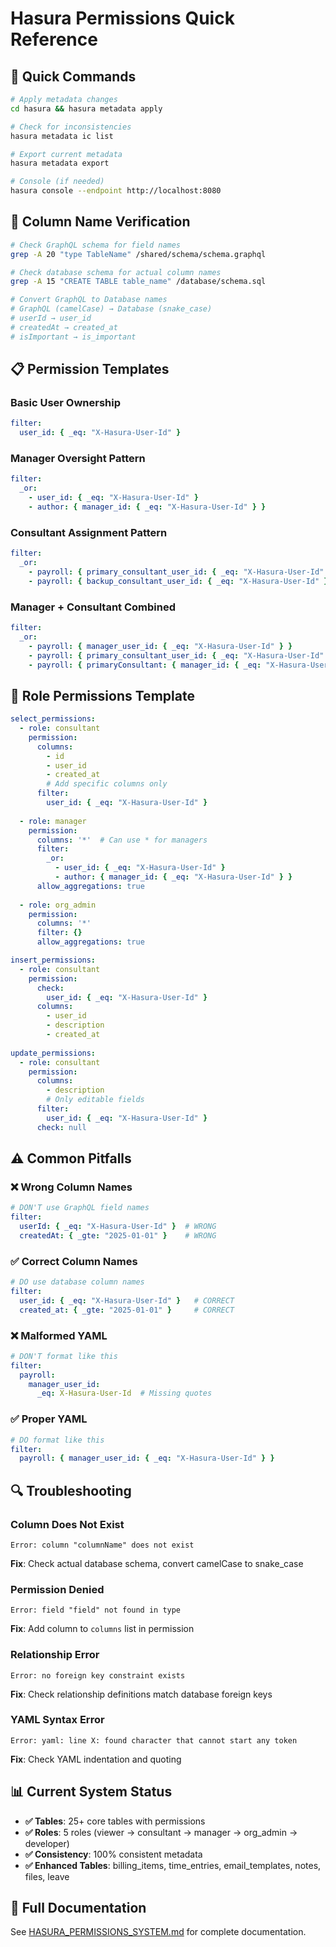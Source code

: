 # Hasura Permissions Quick Reference

## 🚀 Quick Commands

```bash
# Apply metadata changes
cd hasura && hasura metadata apply

# Check for inconsistencies
hasura metadata ic list

# Export current metadata
hasura metadata export

# Console (if needed)
hasura console --endpoint http://localhost:8080
```

## 🔧 Column Name Verification

```bash
# Check GraphQL schema for field names
grep -A 20 "type TableName" /shared/schema/schema.graphql

# Check database schema for actual column names  
grep -A 15 "CREATE TABLE table_name" /database/schema.sql

# Convert GraphQL to Database names
# GraphQL (camelCase) → Database (snake_case)
# userId → user_id
# createdAt → created_at
# isImportant → is_important
```

## 📋 Permission Templates

### Basic User Ownership
```yaml
filter:
  user_id: { _eq: "X-Hasura-User-Id" }
```

### Manager Oversight Pattern
```yaml
filter:
  _or:
    - user_id: { _eq: "X-Hasura-User-Id" }
    - author: { manager_id: { _eq: "X-Hasura-User-Id" } }
```

### Consultant Assignment Pattern
```yaml
filter:
  _or:
    - payroll: { primary_consultant_user_id: { _eq: "X-Hasura-User-Id" } }
    - payroll: { backup_consultant_user_id: { _eq: "X-Hasura-User-Id" } }
```

### Manager + Consultant Combined
```yaml
filter:
  _or:
    - payroll: { manager_user_id: { _eq: "X-Hasura-User-Id" } }
    - payroll: { primary_consultant_user_id: { _eq: "X-Hasura-User-Id" } }
    - payroll: { primaryConsultant: { manager_id: { _eq: "X-Hasura-User-Id" } } }
```

## 🎯 Role Permissions Template

```yaml
select_permissions:
  - role: consultant
    permission:
      columns:
        - id
        - user_id
        - created_at
        # Add specific columns only
      filter:
        user_id: { _eq: "X-Hasura-User-Id" }
  
  - role: manager
    permission:
      columns: '*'  # Can use * for managers
      filter:
        _or:
          - user_id: { _eq: "X-Hasura-User-Id" }
          - author: { manager_id: { _eq: "X-Hasura-User-Id" } }
      allow_aggregations: true
      
  - role: org_admin
    permission:
      columns: '*'
      filter: {}
      allow_aggregations: true

insert_permissions:
  - role: consultant
    permission:
      check:
        user_id: { _eq: "X-Hasura-User-Id" }
      columns:
        - user_id
        - description
        - created_at
        
update_permissions:
  - role: consultant
    permission:
      columns:
        - description
        # Only editable fields
      filter:
        user_id: { _eq: "X-Hasura-User-Id" }
      check: null
```

## ⚠️ Common Pitfalls

### ❌ Wrong Column Names
```yaml
# DON'T use GraphQL field names
filter:
  userId: { _eq: "X-Hasura-User-Id" }  # WRONG
  createdAt: { _gte: "2025-01-01" }    # WRONG
```

### ✅ Correct Column Names
```yaml
# DO use database column names
filter:
  user_id: { _eq: "X-Hasura-User-Id" }   # CORRECT
  created_at: { _gte: "2025-01-01" }     # CORRECT
```

### ❌ Malformed YAML
```yaml
# DON'T format like this
filter:
  payroll:
    manager_user_id:
      _eq: X-Hasura-User-Id  # Missing quotes
```

### ✅ Proper YAML
```yaml
# DO format like this
filter:
  payroll: { manager_user_id: { _eq: "X-Hasura-User-Id" } }
```

## 🔍 Troubleshooting

### Column Does Not Exist
```
Error: column "columnName" does not exist
```
**Fix**: Check actual database schema, convert camelCase to snake_case

### Permission Denied
```
Error: field "field" not found in type
```
**Fix**: Add column to `columns` list in permission

### Relationship Error
```
Error: no foreign key constraint exists
```
**Fix**: Check relationship definitions match database foreign keys

### YAML Syntax Error
```
Error: yaml: line X: found character that cannot start any token
```
**Fix**: Check YAML indentation and quoting

## 📊 Current System Status

- **✅ Tables**: 25+ core tables with permissions
- **✅ Roles**: 5 roles (viewer → consultant → manager → org_admin → developer)  
- **✅ Consistency**: 100% consistent metadata
- **✅ Enhanced Tables**: billing_items, time_entries, email_templates, notes, files, leave

## 📖 Full Documentation

See [HASURA_PERMISSIONS_SYSTEM.md](./HASURA_PERMISSIONS_SYSTEM.md) for complete documentation.